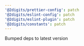 ```yaml
---
'@2digits/prettier-config': patch
'@2digits/eslint-config': patch
'@2digits/eslint-plugin': patch
'@2digits/constants': patch
---
```


Bumped deps to latest version

